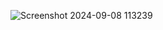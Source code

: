 ![Screenshot 2024-09-08 113239](https://github.com/user-attachments/assets/9dc89da6-bee8-4284-a759-3b0ac47afda8)
